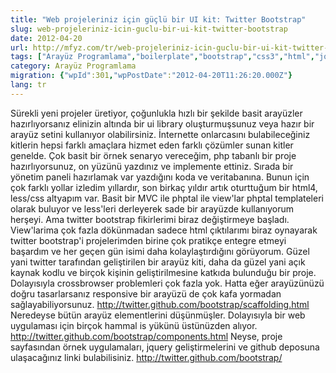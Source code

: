 ```yaml
---
title: "Web projeleriniz için güçlü bir UI kit: Twitter Bootstrap"
slug: web-projeleriniz-icin-guclu-bir-ui-kit-twitter-bootstrap
date: 2012-04-20
url: http://mfyz.com/tr/web-projeleriniz-icin-guclu-bir-ui-kit-twitter-bootstrap/
tags: ["Arayüz Programlama","boilerplate","bootstrap","css3","html","jquery","template","twitter"]
category: Arayüz Programlama
migration: {"wpId":301,"wpPostDate":"2012-04-20T11:26:20.000Z"}
lang: tr
---
```


Sürekli yeni projeler üretiyor, çoğunlukla hızlı bir şekilde basit arayüzler hazırlıyorsanız elinizin altında bir ui library oluşturmuşsunuz veya hazır bir arayüz setini kullanıyor olabilirsiniz. İnternette onlarcasını bulabileceğiniz kitlerin hepsi farklı amaçlara hizmet eden farklı çözümler sunan kitler genelde. Çok basit bir örnek senaryo vereceğim, php tabanlı bir proje hazırlıyorsunuz, on yüzünü yazdınız ve implemente ettiniz. Sırada bir yönetim paneli hazırlamak var yazdığını koda ve veritabanına. Bunun için çok farklı yollar izledim yıllardır, son birkaç yıldır artık oturttuğum bir html4, less/css altyapım var. Basit bir MVC ile phptal ile view'lar phptal templateleri olarak buluyor ve less'leri derleyerek sade bir arayüzde kullanıyorum herşeyi. Ama twitter bootstrap fikirlerimi biraz değiştirmeye başladı. View'larima çok fazla dökünmadan sadece html çıktılarımı biraz oynayarak twitter bootstrap'i projelerimden birine çok pratikçe entegre etmeyi başardım ve her geçen gün isimi daha kolaylaştırdığını görüyorum. Güzel yani twitter tarafından geliştirilen bir arayüz kiti, daha da güzel yani açık kaynak kodlu ve birçok kişinin geliştirilmesine katkıda bulunduğu bir proje. Dolayısıyla crossbrowser problemleri çok fazla yok. Hatta eğer arayüzünüzü doğru tasarlarsanız responsive bir arayüzü de çok kafa yormadan sağlayabiliyorsunuz. http://twitter.github.com/bootstrap/scaffolding.html Neredeyse bütün arayüz elementlerini düşünmüşler. Dolayısıyla bir web uygulaması için birçok hammal is yükünü üstünüzden alıyor. http://twitter.github.com/bootstrap/components.html Neyse, proje sayfasından örnek uygulamaları, jquery geliştirmelerini ve github deposuna ulaşacağınız linki bulabilisiniz. http://twitter.github.com/bootstrap/